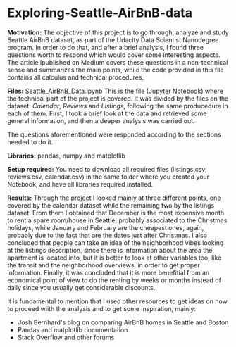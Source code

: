 # Exploring-Seattle-AirBnB-data

**Motivation:**
The objective of this project is to go through, analyze and study Seattle AirBnB dataset, as part of the Udacity Data Scientist Nanodegree program. In order to do that, and after a brief analysis, I found three questions worth to respond which would cover some interesting aspects. The article Ipublished on Medium covers these questions in a non-technical sense and summarizes the main points, while the code provided in this file contains all calculus and technical procedures. 

**Files:**
Seattle_AirBnB_Data.ipynb
This is the file (Jupyter Notebook) where the technical part of the project is covered. It was divided by the files on the dataset: *Calendar*, *Reviews* and *Listings*, following the same producedure in each of them. First, I took a brief look at the data and retrieved some general information, and then a deeper analysis was carried out.

The questions aforementioned were responded according to the sections needed to do it. 

**Libraries:**
pandas, numpy and matplotlib

**Setup required:** 
You need to download all required files (listings.csv, reviews.csv, calendar.csv) in the same folder where you created your Notebook, and have all libraries required installed. 

**Results:**
Through the project I looked mainly at three different points, one covered by the calendar dataset while the remaining two by the listings dataset. From them I obtained that December is the most expensive month to rent a spare room/house in Seattle, probably associated to the Christmas holidays, while January and February are the cheapest ones, again, probably due to the fact that are the dates just after Christmas. I also concluded that people can take an idea of the neighborhood vibes looking at the listings description, since there is information about the area the apartment is located into, but it is better to look at other variables too, like the transit and the neighborhood overviews, in order to get proper information. Finally, it was concluded that it is more benefitial from an economical point of view to do the renting by weeks or months instead of daily since you usually get considerable discounts. 

It is fundamental to mention that I used other resources to get ideas on how to proceed wiith the analysis and to get some inspiration, mainly: 
* Josh Bernhard's blog on comparing AirBnB homes in Seattle and Boston
* Pandas and matplotlib documentation 
* Stack Overflow and other forums 
